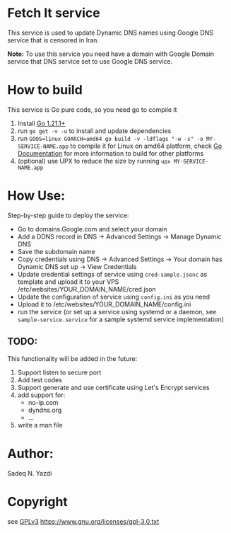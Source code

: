 # Fetch It service

This service is used to update Dynamic DNS names using Google DNS service that is censored in Iran.

**Note:** To use this service you need have a domain with Google Domain service that DNS service set to use Google DNS service.

# How to build
This service is Go pure code, so you need go to compile it 
1. Install [Go 1.21.1+](https://go.dev/dl)
2. run `go get -v -u` to install and update dependencies
3. run `GOOS=linux GOARCH=amd64 go build -v -ldflags "-w -s" -o MY-SERVICE-NAME.app` to compile it for Linux on amd64 platform, check [Go Documentation](https://go.dev/doc/install/source#environment) for more information to build for other platforms
4. (optional) use UPX to reduce the size by running `upx MY-SERVICE-NAME.app`

# How Use:

Step-by-step guide to deploy the service:

- Go to domains.Google.com and select your domain
- Add a DDNS record in DNS → Advanced Settings → Manage Dynamic DNS
- Save the subdomain name
- Copy credentials using DNS → Advanced Settings → Your domain has Dynamic DNS set up → View Credentials
- Update credential settings of service using `cred-sample.jsonc` as template and upload it to your VPS /etc/websites/YOUR_DOMAIN_NAME/cred.json
- Update the configuration of service using `config.ini` as you need
- Upload it to /etc/websites/YOUR_DOMAIN_NAME/config.ini
- run the service (or set up a service using systemd or a daemon, see `sample-service.service` for a sample systemd service implementation)

## TODO:

This functionality will be added in the future:
1. Support listen to secure port
2. Add test codes 
3. Support generate and use certificate using Let's Encrypt services
4. add support for:
    - no-ip.com
    - dyndns.org
    - ...
5. write a man file

# Author: 

Sadeq N. Yazdi

# Copyright
see [GPLv3](https://www.gnu.org/licenses/gpl-3.0.html)
https://www.gnu.org/licenses/gpl-3.0.txt

